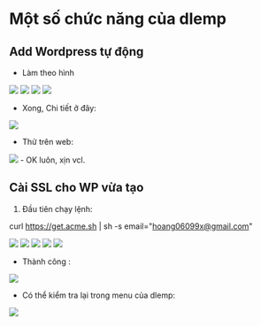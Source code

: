 # Một số chức năng của dlemp

## Add Wordpress tự động
- Làm theo hình
<img src="image/1.PNG">
<img src="image/2.PNG">
<img src="image/3.PNG">
<img src="image/4.PNG">

- Xong, Chi tiết ở đây:

<img src="image/5.PNG">

- Thử trên web:

<img src="image/6.PNG">
- OK luôn, xịn vcl.

## Cài SSL cho WP vừa tạo

1. Đầu tiên chạy lệnh:

curl https://get.acme.sh | sh -s email="hoang06099x@gmail.com"


<img src="image/7.PNG">
<img src="image/8.PNG">
<img src="image/9.PNG">
<img src="image/10.PNG">

<img src="image/11.PNG">

- Thành công :

<img src="image/12.PNG">

- Có thể kiểm tra lại trong menu của dlemp:

<img src="image/13.PNG">
